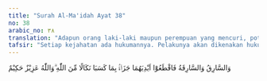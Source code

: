 ```yaml
---
title: "Surah Al-Ma'idah Ayat 38"
no: 38
arabic_no: ٣٨
translation: "Adapun orang laki-laki maupun perempuan yang mencuri, potonglah tangan keduanya (sebagai) balasan atas perbuatan yang mereka lakukan dan sebagai siksaan dari Allah. Dan Allah Mahaperkasa, Mahabijaksana."
tafsir: "Setiap kejahatan ada hukumannya. Pelakunya akan dikenakan hukuman. Begitu pula halnya seorang pencuri akan dikenakan hukuman karena ia melanggar larangan mencuri. Seseorang, baik laki-laki maupun perempuan yang mengambil harta orang lain dari tempatnya yang layak dengan diam-diam, dinamakan \"pencuri.\"\n\nOrang yang telah akil balig mencuri harta orang lain yang nilainya sekurang-kurangnya seperempat dinar, dengan kemauannya sendiri dan tidak dipaksa, dan mengetahui bahwa perbuatannya itu haram, dilarang oleh agama. Orang itu sudah memenuhi syarat untuk dikenakan hukuman potong tangan kanan, sebagaimana yang diperintahkan dalam ayat ini. \n\nSuatu pencurian dapat ditetapkan apabila ada bukti-bukti atau ada pengakuan dari pencuri itu sendiri, hukuman potong tangan tersebut dapat gugur apabila pencuri itu dimaafkan oleh orang yang dicuri hartanya dengan syarat sebelum perkaranya ditangani oleh yang berwenang. Pelaksanaan hukum potong tangan dilaksanakan oleh orang yang berwenang yang ditunjuk untuk itu, dengan syarat-syarat tertentu.\n\nPenetapan nilai harta yang dicuri, yang dikenakan hukum potong tangan bagi pelakunya yaitu sekurang-kurangnya seperempat dinar sebagaimana tersebut di atas, adalah pendapat jumhur ulama, baik ulama salaf maupun khalaf206 berdasarkan sabda Rasulullah saw sebagai berikut: \n\n\"Rasulullah saw memotong tangan pencuri itu yang mencuri seperempat dinar ke atas.\" (Riwayat al-Bukhari - Muslim dari Aisyah).\n\nSeorang pencuri yang telah dipotong tangan kanannya, kemudian ia mencuri lagi dengan syarat-syarat seperti semula maka dipotonglah kaki kirinya yaitu dari ujung kaki sampai pergelangan. Kalau ia mencuri lagi untuk ketiga kalinya, dipotong lagi tangan kirinya, kalau ia mencuri lagi untuk keempat kalinya, dipotong lagi kaki kanannya, sebagaimana sabda Rasulullah saw mengenai pencuri sebagai berikut: \n\nApabila ia mencuri, potonglah tangan (kanan)nya, kalau ia mencuri lagi potonglah kaki (kiri)nya, kalau masih mencuri lagi potonglah tangan (kiri)nya dan kalau ia masih juga mencuri potonglah kaki (kanan)nya.\" (Riwayat al-Imam al-Syafi'i dari Abu Hurairah).\n\nKalau ini semua sudah dilaksanakan tetapi ia masih juga mencuri untuk kelima kalinya, maka ia di-tazir, artinya diberi hukuman menurut yang ditetapkan oleh penguasa, misalnya dipenjarakan atau diasingkan ke tempat lain, sehingga ia tidak dapat lagi mencuri. Potong tangan ini diperintahkan Allah sebagai hukuman kepada pencuri, baik laki-laki maupun perempuan, karena Allah Mahaperkasa, maka ia tidak akan membiarkan pencuri-pencuri dan manusia lainnya berbuat maksiat. Allah Mahabijaksana di dalam menetapkan sesuatu seperti menetapkan hukum potong tangan bagi pencuri, karena yang demikian itu apabila diperhatikan lebih dalam, tentu dalam pelaksanaannya akan menimbulkan maslahat yang banyak, sekurang-kurangnya dapat membatasi merajalelanya pencurian.\n\nApa saja yang diperintahkan Allah pasti akan mendatangkan maslahat dan apa saja yang dilarang-Nya pasti akan mengakibatkan kerusakan dan kehancuran apabila dilanggar."
---
```

وَالسَّارِقُ وَالسَّارِقَةُ فَاقْطَعُوْٓا اَيْدِيَهُمَا جَزَاۤءًۢ بِمَا كَسَبَا نَكَالًا مِّنَ اللّٰهِ ۗوَاللّٰهُ عَزِيْزٌ حَكِيْمٌ 